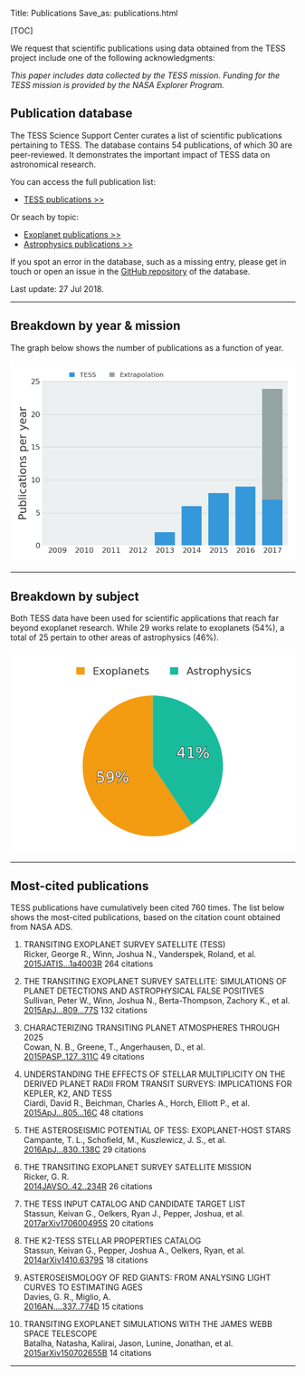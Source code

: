 Title: Publications
Save_as: publications.html

[TOC]

We request that scientific publications using data obtained from the TESS project include one of the following acknowledgments:

*This paper includes data collected by the TESS mission. Funding for
the TESS mission is provided by the NASA Explorer Program.*

## Publication database

The TESS Science Support Center curates a list of scientific publications
pertaining to TESS.
The database contains 54 publications,
of which 30 are peer-reviewed.
It demonstrates the important impact of TESS data
on astronomical research.

You can access the full publication list:

 * [TESS publications >>](tpub.html)

Or seach by topic:

 * [Exoplanet publications >>](tpub-exoplanets.html)
 * [Astrophysics publications >>](tpub-astrophysics.html)

If you spot an error in the database, such as a missing entry,
please get in touch or open an issue in the <a href="https://github.com/tessgi/tpub">GitHub repository</a> of the database.

Last update: 27 Jul 2018.

<hr/>

## Breakdown by year & mission

The graph below shows the number of publications as a function
of year.

![Publication rate by year](images/tpub/tpub-publication-rate.png)

<hr/>

## Breakdown by subject

Both TESS data have been used for scientific applications
that reach far beyond exoplanet research.
While 29 works relate to exoplanets
(54%),
a total of 25
pertain to other areas of astrophysics
(46%).


![Publications by subject](images/tpub/tpub-piechart.png)

<hr/>

## Most-cited publications

TESS publications have cumulatively been cited
760 times.
The list below shows the most-cited publications,
based on the citation count obtained from NASA ADS.


1. TRANSITING EXOPLANET SURVEY SATELLITE (TESS)  
Ricker, George R., Winn, Joshua N., Vanderspek, Roland, et al.    
[2015JATIS...1a4003R](http://adsabs.harvard.edu/abs/2015JATIS...1a4003R)
<span class="badge">264 citations</span>

2. THE TRANSITING EXOPLANET SURVEY SATELLITE: SIMULATIONS OF PLANET DETECTIONS AND ASTROPHYSICAL FALSE POSITIVES  
Sullivan, Peter W., Winn, Joshua N., Berta-Thompson, Zachory K., et al.    
[2015ApJ...809...77S](http://adsabs.harvard.edu/abs/2015ApJ...809...77S)
<span class="badge">132 citations</span>

3. CHARACTERIZING TRANSITING PLANET ATMOSPHERES THROUGH 2025  
Cowan, N. B., Greene, T., Angerhausen, D., et al.    
[2015PASP..127..311C](http://adsabs.harvard.edu/abs/2015PASP..127..311C)
<span class="badge">49 citations</span>

4. UNDERSTANDING THE EFFECTS OF STELLAR MULTIPLICITY ON THE DERIVED PLANET RADII FROM TRANSIT SURVEYS: IMPLICATIONS FOR KEPLER, K2, AND TESS  
Ciardi, David R., Beichman, Charles A., Horch, Elliott P., et al.    
[2015ApJ...805...16C](http://adsabs.harvard.edu/abs/2015ApJ...805...16C)
<span class="badge">48 citations</span>

5. THE ASTEROSEISMIC POTENTIAL OF TESS: EXOPLANET-HOST STARS  
Campante, T. L., Schofield, M., Kuszlewicz, J. S., et al.    
[2016ApJ...830..138C](http://adsabs.harvard.edu/abs/2016ApJ...830..138C)
<span class="badge">29 citations</span>

6. THE TRANSITING EXOPLANET SURVEY SATELLITE MISSION  
Ricker, G. R.    
[2014JAVSO..42..234R](http://adsabs.harvard.edu/abs/2014JAVSO..42..234R)
<span class="badge">26 citations</span>

7. THE TESS INPUT CATALOG AND CANDIDATE TARGET LIST  
Stassun, Keivan G., Oelkers, Ryan J., Pepper, Joshua, et al.    
[2017arXiv170600495S](http://adsabs.harvard.edu/abs/2017arXiv170600495S)
<span class="badge">20 citations</span>

8. THE K2-TESS STELLAR PROPERTIES CATALOG  
Stassun, Keivan G., Pepper, Joshua A., Oelkers, Ryan, et al.    
[2014arXiv1410.6379S](http://adsabs.harvard.edu/abs/2014arXiv1410.6379S)
<span class="badge">18 citations</span>

9. ASTEROSEISMOLOGY OF RED GIANTS: FROM ANALYSING LIGHT CURVES TO ESTIMATING AGES  
Davies, G. R., Miglio, A.    
[2016AN....337..774D](http://adsabs.harvard.edu/abs/2016AN....337..774D)
<span class="badge">15 citations</span>

10. TRANSITING EXOPLANET SIMULATIONS WITH THE JAMES WEBB SPACE TELESCOPE  
Batalha, Natasha, Kalirai, Jason, Lunine, Jonathan, et al.    
[2015arXiv150702655B](http://adsabs.harvard.edu/abs/2015arXiv150702655B)
<span class="badge">14 citations</span>
<hr/>

<!-- 
## Most-read publications

The read count shown below is obtained from the ADS API
and indicates the number of times the article has been downloaded
within the last 90 days.

<hr/>

-->

<!-- ## Most-active authors

The entries in the publication database have been authored and co-authored
by a total of 403 unique author names.
Here we list the most-active authors, defined as those with six or more first-author publications in our database.

-->